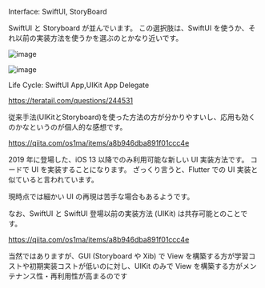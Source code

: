 Interface: SwiftUI, StoryBoard

SwiftUI と Storyboard が並んでいます。
この選択肢は、SwiftUI を使うか、それ以前の実装方法を使うかを選ぶのとかなり近いです。

![image](https://user-images.githubusercontent.com/4640346/110737075-12e6dd80-8270-11eb-9153-12f5d9633ead.png)

![image](https://user-images.githubusercontent.com/4640346/110737107-1f6b3600-8270-11eb-8ded-a45fa364d66a.png)



Life Cycle: SwiftUI App,UIKit App Delegate


https://teratail.com/questions/244531



従来手法(UIKitとStoryboard)を使った方法の方が分かりやすいし、応用も効くのかなというのが個人的な感想です。

https://qiita.com/os1ma/items/a8b946dba891f01ccc4e

2019 年に登場した、iOS 13 以降でのみ利用可能な新しい UI 実装方法です。
コードで UI を実装することになります。
ざっくり言うと、Flutter での UI 実装と似ていると言われています。

現時点では細かい UI の再現は苦手な場合もあるようです。

なお、SwiftUI と SwiftUI 登場以前の実装方法 (UIKit) は共存可能とのことです。

https://qiita.com/os1ma/items/a8b946dba891f01ccc4e

当然ではありますが、GUI (Storyboard や Xib) で View を構築する方が学習コストや初期実装コストが低いのに対し、UIKit のみで View を構築する方がメンテナンス性・再利用性が高まるのです